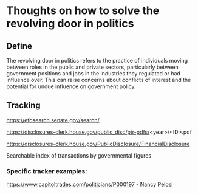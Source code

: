 # Thoughts on how to solve the revolving door in politics

## Define
The revolving door in politics refers to the practice of individuals moving between roles in the public and private sectors, particularly between government positions and jobs in the industries they regulated or had influence over. This can raise concerns about conflicts of interest and the potential for undue influence on government policy.

## Tracking 
https://efdsearch.senate.gov/search/

https://disclosures-clerk.house.gov/public_disc/ptr-pdfs/<year\>/<ID\>.pdf
  
https://disclosures-clerk.house.gov/PublicDisclosure/FinancialDisclosure

Searchable index of transactions by governmental figures

### Specific tracker examples:

https://www.capitoltrades.com/politicians/P000197 - Nancy Pelosi
